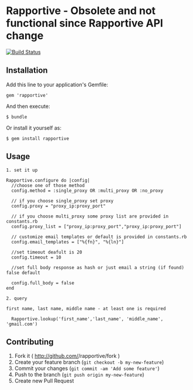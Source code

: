 # Rapportive - Obsolete and not functional since Rapportive API change

[![Build Status](https://travis-ci.org/kjakub/rapportive.png?branch=master)](https://travis-ci.org/kjakub/rapportive)

## Installation

Add this line to your application's Gemfile:

    gem 'rapportive'

And then execute:

    $ bundle

Or install it yourself as:

    $ gem install rapportive

## Usage

    1. set it up

    Rapportive.configure do |config|
      //choose one of those method
      config.method = :single_proxy OR :multi_proxy OR :no_proxy

      // if you choose single_proxy set proxy
      config.proxy = "proxy_ip:proxy_port" 

      // if you choose multi_proxy some proxy list are provided in constants.rb
      config.proxy_list = ["proxy_ip:proxy_port","proxy_ip:proxy_port"]
      
      // customize email templates or default is provided in constants.rb
      config.email_templates = ["%{fn}", "%{ln}"]

      //set timeout deafult is 20
      config.timeout = 10

      //set full body response as hash or just email a string (if found) false default

      config.full_body = false
    end

    2. query

    first name, last name, middle name - at least one is required

      Rapportive.lookup('first_name','last_name', 'middle_name', 'gmail.com')

## Contributing

1. Fork it ( http://github.com/<my-github-username>/rapportive/fork )
2. Create your feature branch (`git checkout -b my-new-feature`)
3. Commit your changes (`git commit -am 'Add some feature'`)
4. Push to the branch (`git push origin my-new-feature`)
5. Create new Pull Request
